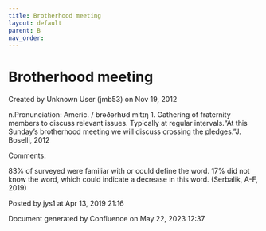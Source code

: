 ```yaml
---
title: Brotherhood meeting
layout: default
parent: B
nav_order:
---
```


# Brotherhood meeting

Created by  Unknown User (jmb53) on Nov 19, 2012

n.Pronunciation: Americ. / brəðərhʊd mitɪŋ 1. Gathering of fraternity members to discuss relevant issues. Typically at regular intervals.“At this Sunday’s brotherhood meeting we will discuss crossing the pledges.”J. Boselli, 2012

Comments:

83% of surveyed were familiar with or could define the word. 17% did not know the word, which could indicate a decrease in this word. (Serbalik, A-F, 2019)

Posted by jys1 at Apr 13, 2019 21:16

Document generated by Confluence on May 22, 2023 12:37


